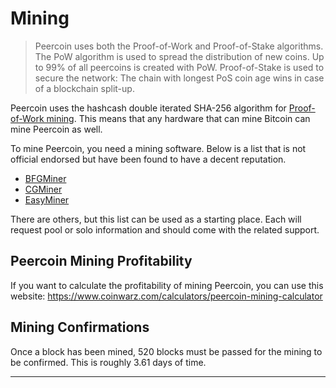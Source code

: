 # Mining

>Peercoin uses both the Proof-of-Work and Proof-of-Stake algorithms. The PoW algorithm is used to spread the distribution of new coins. Up to 99% of all peercoins is created with PoW. Proof-of-Stake is used to secure the network: The chain with longest PoS coin age wins in case of a blockchain split-up.

Peercoin uses the hashcash double iterated SHA-256 algorithm for [Proof-of-Work mining](https://en.bitcoin.it/wiki/Proof_of_work). This means that any hardware that can mine Bitcoin can mine Peercoin as well.

To mine Peercoin, you need a mining software. Below is a list that is not official endorsed but have been found to have a decent reputation.

* [BFGMiner](http://bfgminer.org/)
* [CGMiner](https://github.com/ckolivas/cgminer)
* [EasyMiner](https://easyminer.net/)

There are others, but this list can be used as a starting place.  Each will request pool or solo information and should come with the related support.

## Peercoin Mining Profitability

If you want to calculate the profitability of mining Peercoin, you can use this website: https://www.coinwarz.com/calculators/peercoin-mining-calculator

## Mining Confirmations

 Once a block has been mined, 520 blocks must be passed for the mining to be confirmed. This is roughly 3.61 days of time.

---

